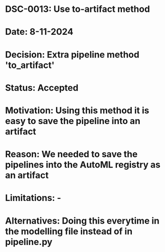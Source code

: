 # DSC-0013: Use to-artifact method
# Date: 8-11-2024
# Decision: Extra pipeline method 'to_artifact'
# Status: Accepted
# Motivation: Using this method it is easy to save the pipeline into an artifact
# Reason: We needed to save the pipelines into the AutoML registry as an artifact
# Limitations: -
# Alternatives: Doing this everytime in the modelling file instead of in pipeline.py